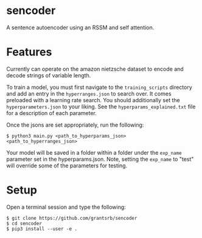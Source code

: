 # sencoder
A sentence autoencoder using an RSSM and self attention.

# Features
Currently can operate on the amazon nietzsche dataset to encode and
decode strings of variable length.

To train a model, you must first navigate to the `training_scripts` directory and add an entry in the `hyperranges.json` to search over. It comes preloaded with a learning rate search. You should additionally set the `hyperparameters.json` to your liking. See the `hyperparams_explained.txt` file for a description of each parameter.

Once the jsons are set appropriately, run the following:

```
$ python3 main.py <path_to_hyperparams_json> <path_to_hyperranges_json>
```

Your model will be saved in a folder within a folder under the `exp_name` parameter set in the hyperparams.json. Note, setting the `exp_name` to "test" will override some of the parameters for testing.

# Setup
Open a terminal session and type the following:
```
$ git clone https://github.com/grantsrb/sencoder
$ cd sencoder
$ pip3 install --user -e .
```
